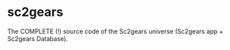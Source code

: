 # sc2gears
The COMPLETE (!) source code of the Sc2gears universe (Sc2gears app + Sc2gears Database).
